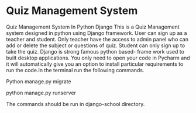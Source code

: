 # Quiz Management System
 Quiz Management System In Python Django
This is a Quiz Management system designed in python using Django framework. User can sign up as a teacher and student. Only teacher have the access to admin panel who can add or delete the subject or questions of quiz. Student can only sign up to take the quiz. Django is strong famous python based- frame work used to built desktop applications. You only need to open your code in Pycharm and it will automatically give you an option to install particular requirements to run the code.In the terminal run the following commands.

Python manage.py migrate

python manage.py runserver

The commands should be run in django-school directory. 
